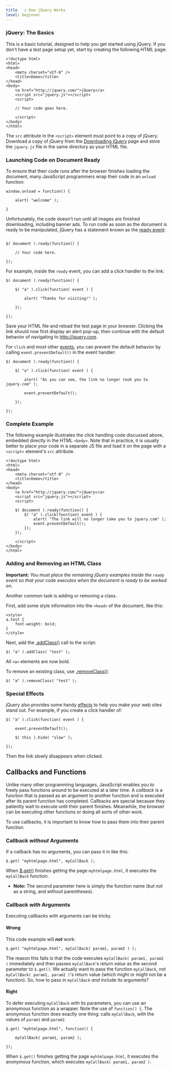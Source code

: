 ```yaml
---
title   : How jQuery Works
level: beginner
---
```


### jQuery: The Basics

This is a basic tutorial, designed to help you get started using jQuery. If you don't have a test page setup yet, start by creating the following HTML page:

```
<!doctype html>
<html>
<head>
	<meta charset="utf-8" />
	<title>Demo</title>
</head>
<body>
	<a href="http://jquery.com/">jQuery</a>
	<script src="jquery.js"></script>
	<script>

	// Your code goes here.

	</script>
</body>
</html>
```

The `src` attribute in the `<script>` element must point to a copy of jQuery. Download a copy of jQuery from the [Downloading jQuery](http://jquery.com/download/) page and store the `jquery.js` file in the same directory as your HTML file.

### Launching Code on Document Ready

To ensure that their code runs after the browser finishes loading the document, many JavaScript programmers wrap their code in an `onload` function:

```
window.onload = function() {

	alert( "welcome" );

}
```

Unfortunately, the code doesn't run until all images are finished downloading, including banner ads. To run code as soon as the document is ready to be manipulated, jQuery has a statement known as the [ready event](http://api.jquery.com/ready/):

```

$( document ).ready(function() {

	// Your code here.

});
```

For example, inside the `ready` event, you can add a click handler to the link:

```
$( document ).ready(function() {

	$( "a" ).click(function( event ) {

		alert( "Thanks for visiting!" );

	});

});
```

Save your HTML file and reload the test page in your browser. Clicking the link should now first display an alert pop-up, then continue with the default behavior of navigating to http://jquery.com.

For `click` and most other [events](http://api.jquery.com/category/events/), you can prevent the default behavior by calling `event.preventDefault()` in the event handler:

```
$( document ).ready(function() {

	$( "a" ).click(function( event ) {

		alert( "As you can see, the link no longer took you to jquery.com" );

		event.preventDefault();

	});

});
```

### Complete Example

The following example illustrates the click handling code discussed above, embedded directly in the HTML `<body>`. Note that in practice, it is usually better to place your code in a separate JS file and load it on the page with a `<script>` element's `src` attribute.

```
<!doctype html>
<html>
<head>
	<meta charset="utf-8" />
	<title>Demo</title>
</head>
<body>
	<a href="http://jquery.com/">jQuery</a>
	<script src="jquery.js"></script>
	<script>

	$( document ).ready(function() {
		$( "a" ).click(function( event ) {
			alert( "The link will no longer take you to jquery.com" );
			event.preventDefault();
		});
	});

	</script>
</body>
</html>
```

### Adding and Removing an HTML Class

**Important:** *You must place the remaining jQuery examples inside the `ready` event so that your code executes when the document is ready to be worked on.*

Another common task is adding or removing a class.

First, add some style information into the `<head>` of the document, like this:

```
<style>
a.test {
	font-weight: bold;
}
</style>
```

Next, add the [.addClass()](http://api.jquery.com/addClass/) call to the script:

```
$( "a" ).addClass( "test" );
```

All `<a>` elements are now bold.

To remove an existing class, use [.removeClass()](http://api.jquery.com/removeClass/):

```
$( "a" ).removeClass( "test" );
```

### Special Effects

jQuery also provides some handy [effects](http://api.jquery.com/category/effects/) to help you make your web sites stand out. For example, if you create a click handler of:

```
$( "a" ).click(function( event ) {

	event.preventDefault();

	$( this ).hide( "slow" );

});
```

Then the link slowly disappears when clicked.

## Callbacks and Functions

Unlike many other programming languages, JavaScript enables you to freely pass functions around to be executed at a later time. A *callback* is a function that is passed as an argument to another function and is executed after its parent function has completed. Callbacks are special because they patiently wait to execute until their parent finishes. Meanwhile, the browser can be executing other functions or doing all sorts of other work.

To use callbacks, it is important to know how to pass them into their parent function.

### Callback *without* Arguments

If a callback has no arguments, you can pass it in like this:

```
$.get( "myhtmlpage.html", myCallBack );
```

When [$.get()](http://api.jquery.com/jQuery.get/) finishes getting the page `myhtmlpage.html`, it executes the `myCallBack` function.

* **Note:** The second parameter here is simply the function name (but *not* as a string, and without parentheses).

### Callback *with* Arguments

Executing callbacks with arguments can be tricky.

#### Wrong
This code example will ***not*** work:

```
$.get( "myhtmlpage.html", myCallBack( param1, param2 ) );
```

The reason this fails is that the code executes `myCallBack( param1, param2 )` immediately and then passes `myCallBack`'s *return value* as the second parameter to `$.get()`. We actually want to pass the function `myCallBack`, not `myCallBack( param1, param2 )`'s return value (which might or might not be a function).  So, how to pass in `myCallBack` *and* include its arguments?

#### Right

To defer executing `myCallBack` with its parameters, you can use an anonymous function as a wrapper. Note the use of `function() {`.  The anonymous function does exactly one thing:  calls `myCallBack`, with the values of `param1` and `param2`.

```
$.get( "myhtmlpage.html", function() {

	myCallBack( param1, param2 );

});
```

When `$.get()` finishes getting the page `myhtmlpage.html`, it executes the anonymous function, which executes `myCallBack( param1, param2 )`.
